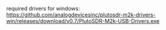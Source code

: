 required drivers for windows:
https://github.com/analogdevicesinc/plutosdr-m2k-drivers-win/releases/download/v0.7/PlutoSDR-M2k-USB-Drivers.exe
